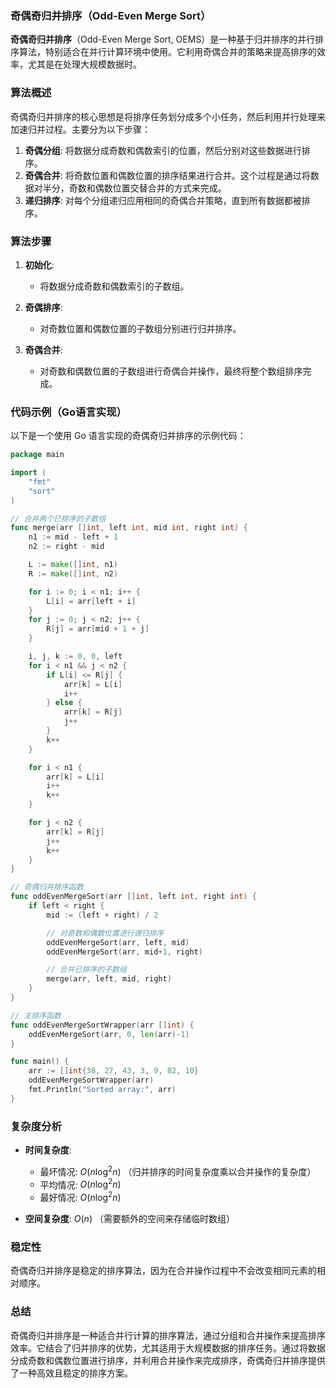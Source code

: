 ### 奇偶奇归并排序（Odd-Even Merge Sort）

**奇偶奇归并排序**（Odd-Even Merge Sort, OEMS）是一种基于归并排序的并行排序算法，特别适合在并行计算环境中使用。它利用奇偶合并的策略来提高排序的效率，尤其是在处理大规模数据时。

### 算法概述

奇偶奇归并排序的核心思想是将排序任务划分成多个小任务，然后利用并行处理来加速归并过程。主要分为以下步骤：

1. **奇偶分组**: 将数据分成奇数和偶数索引的位置，然后分别对这些数据进行排序。
2. **奇偶合并**: 将奇数位置和偶数位置的排序结果进行合并。这个过程是通过将数据对半分，奇数和偶数位置交替合并的方式来完成。
3. **递归排序**: 对每个分组递归应用相同的奇偶合并策略，直到所有数据都被排序。

### 算法步骤

1. **初始化**:
   - 将数据分成奇数和偶数索引的子数组。

2. **奇偶排序**:
   - 对奇数位置和偶数位置的子数组分别进行归并排序。

3. **奇偶合并**:
   - 对奇数和偶数位置的子数组进行奇偶合并操作，最终将整个数组排序完成。

### 代码示例（Go语言实现）

以下是一个使用 Go 语言实现的奇偶奇归并排序的示例代码：

```go
package main

import (
    "fmt"
    "sort"
)

// 合并两个已排序的子数组
func merge(arr []int, left int, mid int, right int) {
    n1 := mid - left + 1
    n2 := right - mid

    L := make([]int, n1)
    R := make([]int, n2)

    for i := 0; i < n1; i++ {
        L[i] = arr[left + i]
    }
    for j := 0; j < n2; j++ {
        R[j] = arr[mid + 1 + j]
    }

    i, j, k := 0, 0, left
    for i < n1 && j < n2 {
        if L[i] <= R[j] {
            arr[k] = L[i]
            i++
        } else {
            arr[k] = R[j]
            j++
        }
        k++
    }

    for i < n1 {
        arr[k] = L[i]
        i++
        k++
    }

    for j < n2 {
        arr[k] = R[j]
        j++
        k++
    }
}

// 奇偶归并排序函数
func oddEvenMergeSort(arr []int, left int, right int) {
    if left < right {
        mid := (left + right) / 2

        // 对奇数和偶数位置进行递归排序
        oddEvenMergeSort(arr, left, mid)
        oddEvenMergeSort(arr, mid+1, right)

        // 合并已排序的子数组
        merge(arr, left, mid, right)
    }
}

// 主排序函数
func oddEvenMergeSortWrapper(arr []int) {
    oddEvenMergeSort(arr, 0, len(arr)-1)
}

func main() {
    arr := []int{38, 27, 43, 3, 9, 82, 10}
    oddEvenMergeSortWrapper(arr)
    fmt.Println("Sorted array:", arr)
}
```

### 复杂度分析

- **时间复杂度**:
  - 最坏情况: $O(n \log^2 n)$ （归并排序的时间复杂度乘以合并操作的复杂度）
  - 平均情况: $O(n \log^2 n)$
  - 最好情况: $O(n \log^2 n)$

- **空间复杂度**: $O(n)$ （需要额外的空间来存储临时数组）

### 稳定性

奇偶奇归并排序是稳定的排序算法，因为在合并操作过程中不会改变相同元素的相对顺序。

### 总结

奇偶奇归并排序是一种适合并行计算的排序算法，通过分组和合并操作来提高排序效率。它结合了归并排序的优势，尤其适用于大规模数据的排序任务。通过将数据分成奇数和偶数位置进行排序，并利用合并操作来完成排序，奇偶奇归并排序提供了一种高效且稳定的排序方案。